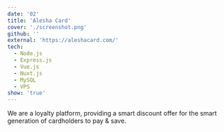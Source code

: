 ```yaml
---
date: '02'
title: 'Alesha Card'
cover: './screenshot.png'
github: ''
external: 'https://aleshacard.com/'
tech:
  - Node.js
  - Express.js
  - Vue.js
  - Nuxt.js
  - MySQL
  - VPS
show: 'true'
---
```


We are a loyalty platform, providing a smart discount offer for the smart generation of cardholders to pay & save.
